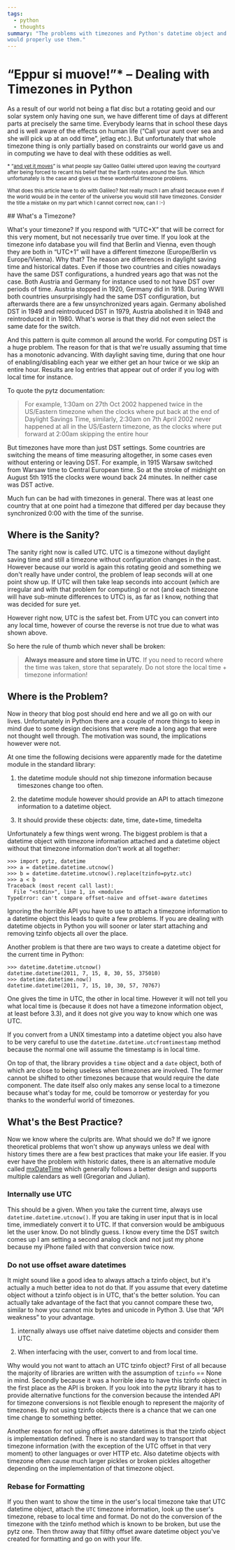 ```yaml
---
tags:
  - python
  - thoughts
summary: "The problems with timezones and Python's datetime object and how you
would properly use them."
---
```


# “Eppur si muove!”* – Dealing with Timezones in Python

As a result of our world not being a flat disc but a rotating geoid and
our solar system only having one sun, we have different time of days at
different parts at precisely the same time.  Everybody learns that in
school these days and is well aware of the effects on human life (“Call
your aunt over sea and she will pick up at an odd time”, jetlag etc.).
But unfortunately that whole timezone thing is only partially based on
constraints our world gave us and in computing we have to deal with these
oddities as well.

<small> * “[and yet it moves](http://en.wikipedia.org/wiki/E_pur_si_muove!)” is
what people say Galileo Galilei uttered upon leaving the courtyard after
being forced to recant his belief that the Earth rotates around the Sun.
Which unfortunately is the case and gives us these wonderful timezone
problems.

What does this article have to do with Galileo?  Not really much I am
afraid because even if the world would be in the center of the universe
you would still have timezones.  Consider the title a mistake on my part
which I cannot correct now, can I :-)

</small>## What's a Timezone?

What's your timezone?  If you respond with “UTC+X” that will be correct
for this very moment, but not necessarily true over time.  If you look at
the timezone info database you will find that Berlin and Vienna, even
though they are both in “UTC+1” will have a different timezone
(Europe/Berlin vs Europe/Vienna).  Why that?  The reason are differences
in daylight saving time and historical dates.  Even if those two countries
and cities nowadays have the same DST configurations, a hundred years ago
that was not the case.  Both Austria and Germany for instance used to not
have DST over periods of time.  Austria stopped in 1920, Germany did in
1918.  During WWII both countries unsurprisingly had the same DST
configuration, but afterwards there are a few unsynchronized years again.
Germany abolished DST in 1949 and reintroduced DST in 1979, Austria
abolished it in 1948 and reintroduced it in 1980.  What's worse is that
they did not even select the same date for the switch.

And this pattern is quite common all around the world.  For computing DST
is a huge problem.  The reason for that is that we're usually assuming
that time has a monotonic advancing.  With daylight saving time, during
that one hour of enabling/disabling each year we either get an hour twice
or we skip an entire hour.  Results are log entries that appear out of
order if you log with local time for instance.

To quote the pytz documentation:

> For example, 1:30am on 27th Oct 2002 happened twice in the US/Eastern
timezone when the clocks where put back at the end of Daylight Savings
Time, similarly, 2:30am on 7th April 2002 never happened at all in the
US/Eastern timezone, as the clocks where put forward at 2:00am
skipping the entire hour
>

But timezones have more than just DST settings.  Some countries are
switching the means of time measuring altogether, in some cases even
without entering or leaving DST.  For example, in 1915 Warsaw switched
from Warsaw time to Central European time. So at the stroke of midnight on
August 5th 1915 the clocks were wound back 24 minutes.  In neither case
was DST active.

Much fun can be had with timezones in general.  There was at least one
country that at one point had a timezone that differed per day because
they synchronized 0:00 with the time of the sunrise.

## Where is the Sanity?

The sanity right now is called UTC.  UTC is a timezone without daylight
saving time and still a timezone without configuration changes in the
past.  However because our world is again this rotating geoid and
something we don't really have under control, the problem of leap seconds
will at one point show up.  If UTC will then take leap seconds into
account (which are irregular and with that problem for computing) or not
(and each timezone will have sub-minute differences to UTC) is, as far as
I know, nothing that was decided for sure yet.

However right now, UTC is the safest bet.  From UTC you can convert into
any local time, however of course the reverse is not true due to what was
shown above.

So here the rule of thumb which never shall be broken:

> **Always measure and store time in UTC**.  If you need to record where
the time was taken, store that separately.  Do not store the local
time + timezone information!
>

## Where is the Problem?

Now in theory that blog post should end here and we all go on with our
lives.  Unfortunately in Python there are a couple of more things to keep
in mind due to some design decisions that were made a long ago that were
not thought well through.  The motivation was sound, the implications
however were not.

At one time the following decisions were apparently made for the datetime
module in the standard library:

1. the datetime module should not ship timezone information because
timeszones change too often.

1. the datetime module however should provide an API to attach timezone
information to a datetime object.

1. It should provide these objects: date, time, date+time, timedelta

Unfortunately a few things went wrong.  The biggest problem is that a
datetime object with timezone information attached and a datetime object
without that timezone information don't work at all together:

```pycon
>>> import pytz, datetime
>>> a = datetime.datetime.utcnow()
>>> b = datetime.datetime.utcnow().replace(tzinfo=pytz.utc)
>>> a < b
Traceback (most recent call last):
  File "<stdin>", line 1, in <module>
TypeError: can't compare offset-naive and offset-aware datetimes
```

Ignoring the horrible API you have to use to attach a timezone information
to a datetime object this leads to quite a few problems.  If you are
dealing with datetime objects in Python you will sooner or later start
attaching and removing tzinfo objects all over the place.

Another problem is that there are two ways to create a datetime object for
the current time in Python:

```pycon
>>> datetime.datetime.utcnow()
datetime.datetime(2011, 7, 15, 8, 30, 55, 375010)
>>> datetime.datetime.now()
datetime.datetime(2011, 7, 15, 10, 30, 57, 70767)
```

One gives the time in UTC, the other in local time.  However it will not
tell you what local time is (because it does not have a timezone
information object, at least before 3.3), and it does not give you way to
know which one was UTC.

If you convert from a UNIX timestamp into a datetime object you also have
to be very careful to use the `datetime.datetime.utcfromtimestamp` method
because the normal one will assume the timestamp is in local time.

On top of that, the library provides a `time` object and a `date` object,
both of which are close to being useless when timezones are involved.  The
former cannot be shifted to other timezones because that would require the
date component.  The date itself also only makes any sense local to a
timezone because what's today for me, could be tomorrow or yesterday for
you thanks to the wonderful world of timezones.

## What's the Best Practice?

Now we know where the culprits are.  What should we do?  If we ignore
theoretical problems that won't show up anyways unless we deal with
history times there are a few best practices that make your life easier.
If you ever have the problem with historic dates, there is an alternative
module called [mxDateTime](http://www.egenix.com/products/python/mxBase/mxDateTime/) which
generally follows a better design and supports multiple calendars as well
(Gregorian and Julian).

### Internally use UTC

This should be a given.  When you take the current time, always use
`datetime.datetime.utcnow()`.  If you are taking in user input that is in
local time, immediately convert it to UTC.  If that conversion would be
ambiguous let the user know.  Do not blindly guess.  I know every time the
DST switch comes up I am setting a second analog clock and not just my
phone because my iPhone failed with that conversion twice now.

### Do not use offset aware datetimes

It might sound like a good idea to always attach a tzinfo object, but it's
actually a much better idea to not do that.  If you assume that every
datetime object without a tzinfo object is in UTC, that's the better
solution.  You can actually take advantage of the fact that you cannot
compare these two, similar to how you cannot mix bytes and unicode in
Python 3.  Use that “API weakness” to your advantage.

1. internally always use offset naive datetime objects and consider them
UTC.

1. When interfacing with the user, convert to and from local time.

Why would you not want to attach an UTC tzinfo object?  First of all
because the majority of libraries are written with the assumption of
`tzinfo` == None in mind.  Secondly because it was a horrible idea to have
this tzinfo object in the first place as the API is broken.  If you look
into the pytz library it has to provide alternative functions for the
conversion because the intended API for timezone conversions is not
flexible enough to represent the majority of timezones.  By not using
tzinfo objects there is a chance that we can one time change to something
better.

Another reason for not using offset aware datetimes is that the tzinfo
object is implementation defined.  There is no standard way to transport
that timezone information (with the exception of the UTC offset in that
very moment) to other languages or over HTTP etc.  Also datetime objects
with timezone often cause much larger pickles or broken pickles altogether
depending on the implementation of that timezone object.

### Rebase for Formatting

If you then want to show the time in the user's local timezone take that
UTC datetime object, attach the `UTC` timezone information, look up the
user's timezone, rebase to local time and format.  Do not do the
conversion of the timezone with the tzinfo method which is known to be
broken, but use the pytz one.  Then throw away that filthy offset aware
datetime object you've created for formatting and go on with your life.
